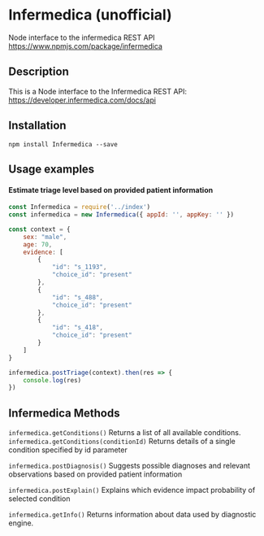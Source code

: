 # Infermedica (unofficial)
Node interface to the infermedica REST API https://www.npmjs.com/package/infermedica

## Description

This is a Node interface to the Infermedica REST API: https://developer.infermedica.com/docs/api

## Installation

```npm install Infermedica --save```

## Usage examples

#### Estimate triage level based on provided patient information
```js
const Infermedica = require('../index')
const infermedica = new Infermedica({ appId: '', appKey: '' })

const context = {
    sex: "male",
    age: 70,
    evidence: [
        {
            "id": "s_1193",
            "choice_id": "present"
        },
        {
            "id": "s_488",
            "choice_id": "present"
        },
        {
            "id": "s_418",
            "choice_id": "present"
        }
    ]
}

infermedica.postTriage(context).then(res => {
    console.log(res)
})

```

## Infermedica Methods
`infermedica.getConditions()` Returns a list of all available conditions. <br/>
`infermedica.getConditions(conditionId)` Returns details of a single condition specified by id parameter <br/>

`infermedica.postDiagnosis()` Suggests possible diagnoses and relevant observations based on provided patient information <br/>

`infermedica.postExplain()` Explains which evidence impact probability of selected condition<br/>

`infermedica.getInfo()` Returns information about data used by diagnostic engine. <br/>
